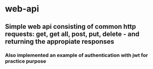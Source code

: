 # web-api

## Simple web api consisting of common http requests: get, get all, post, put, delete - and returning the appropiate responses

### Also implemented an example of authentication with jwt for practice purpose
